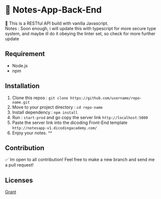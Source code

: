 # 🌠 Notes-App-Back-End

🚀 This is a RESTful API build with vanilla Javascript.<br>
Notes : Soon enough, i will update this with typescript for more secure type system, and maybe ill do it obeying the linter set, so check for more further update

## Requirement

* Node.js
* npm

## Installation

1. Clone this repos : `git clone https://github.com/username/repo-name.git`
2. Move to your project directory : `cd repo-name`
3. Install dependency : `npm install`
4. Run : `start-prod` and go copy the server link  `http://localhost:5000`
5. Paste the server link into the dicoding Front-End template `http://notesapp-v1.dicodingacademy.com/`
6. Enjoy your notes. ^^

## Contribution

✅ Im open to all contribution! Feel free to make a new branch and send me a pull request! 

## Licenses

[Grant](LICENSE)
